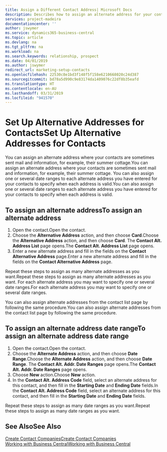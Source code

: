 ```yaml
---
title: Assign a Different Contact Address| Microsoft Docs
description: Describes how to assign an alternate address for your contacts or prospects, where they are sometimes sent information.
services: project-madeira
documentationcenter: ''
author: jswymer
ms.service: dynamics365-business-central
ms.topic: article
ms.devlang: na
ms.tgt_pltfrm: na
ms.workload: na
ms.search.keywords: relationship, prospect
ms.date: 04/01/2019
ms.author: jswymer
redirect_url: marketing-setup-contacts
ms.openlocfilehash: 22530c8e1bd3f148f5f158e6210668020c24d387
ms.sourcegitcommit: bd78a5d990c9e83174da1409076c22df8b35eafd
ms.translationtype: HT
ms.contentlocale: en-AU
ms.lasthandoff: 03/31/2019
ms.locfileid: "941570"
---
```

# <a name="set-up-alternative-addresses-for-contacts"></a><span data-ttu-id="6a89b-103">Set Up Alternative Addresses for Contacts</span><span class="sxs-lookup"><span data-stu-id="6a89b-103">Set Up Alternative Addresses for Contacts</span></span>
<span data-ttu-id="6a89b-104">You can assign an alternate address where your contacts are sometimes sent mail and information, for example, their summer cottage.</span><span class="sxs-lookup"><span data-stu-id="6a89b-104">You can assign an alternate address where your contacts are sometimes sent mail and information, for example, their summer cottage.</span></span> <span data-ttu-id="6a89b-105">You can also assign one or several date ranges to each alternate address you have entered for your contacts to specify when each address is valid.</span><span class="sxs-lookup"><span data-stu-id="6a89b-105">You can also assign one or several date ranges to each alternate address you have entered for your contacts to specify when each address is valid.</span></span>

## <a name="to-assign-an-alternate-address"></a><span data-ttu-id="6a89b-106">To assign an alternate address</span><span class="sxs-lookup"><span data-stu-id="6a89b-106">To assign an alternate address</span></span>
1. <span data-ttu-id="6a89b-107">Open the contact.</span><span class="sxs-lookup"><span data-stu-id="6a89b-107">Open the contact.</span></span>
2. <span data-ttu-id="6a89b-108">Choose the **Alternative Address** action, and then choose **Card**.</span><span class="sxs-lookup"><span data-stu-id="6a89b-108">Choose the **Alternative Address** action, and then choose **Card**.</span></span> <span data-ttu-id="6a89b-109">The **Contact Alt. Address List** page opens.</span><span class="sxs-lookup"><span data-stu-id="6a89b-109">The **Contact Alt. Address List** page opens.</span></span>
3. <span data-ttu-id="6a89b-110">Enter a new alternate address and fill in the fields on the **Contact Alternative Address** page.</span><span class="sxs-lookup"><span data-stu-id="6a89b-110">Enter a new alternate address and fill in the fields on the **Contact Alternative Address** page.</span></span>

<span data-ttu-id="6a89b-111">Repeat these steps to assign as many alternate addresses as you want.</span><span class="sxs-lookup"><span data-stu-id="6a89b-111">Repeat these steps to assign as many alternate addresses as you want.</span></span> <span data-ttu-id="6a89b-112">For each alternate address you may want to specify one or several date ranges.</span><span class="sxs-lookup"><span data-stu-id="6a89b-112">For each alternate address you may want to specify one or several date ranges.</span></span>

<span data-ttu-id="6a89b-113">You can also assign alternate addresses from the contact list page by following the same procedure.</span><span class="sxs-lookup"><span data-stu-id="6a89b-113">You can also assign alternate addresses from the contact list page by following the same procedure.</span></span>

## <a name="to-assign-an-alternate-address-date-range"></a><span data-ttu-id="6a89b-114">To assign an alternate address date range</span><span class="sxs-lookup"><span data-stu-id="6a89b-114">To assign an alternate address date range</span></span>
1. <span data-ttu-id="6a89b-115">Open the contact.</span><span class="sxs-lookup"><span data-stu-id="6a89b-115">Open the contact.</span></span>
2. <span data-ttu-id="6a89b-116">Choose the **Alternate Address** action, and then choose **Date Range**.</span><span class="sxs-lookup"><span data-stu-id="6a89b-116">Choose the **Alternate Address** action, and then choose **Date Range**.</span></span> <span data-ttu-id="6a89b-117">The **Contact Alt. Addr. Date Ranges** page opens.</span><span class="sxs-lookup"><span data-stu-id="6a89b-117">The **Contact Alt. Addr. Date Ranges** page opens.</span></span>
3. <span data-ttu-id="6a89b-118">Choose **New** action.</span><span class="sxs-lookup"><span data-stu-id="6a89b-118">Choose **New** action.</span></span>
4. <span data-ttu-id="6a89b-119">In the **Contact Alt. Address Code** field, select an alternate address for this contact, and then fill in the **Starting Date** and **Ending Date** fields.</span><span class="sxs-lookup"><span data-stu-id="6a89b-119">In the **Contact Alt. Address Code** field, select an alternate address for this contact, and then fill in the **Starting Date** and **Ending Date** fields.</span></span>

<span data-ttu-id="6a89b-120">Repeat these steps to assign as many date ranges as you want.</span><span class="sxs-lookup"><span data-stu-id="6a89b-120">Repeat these steps to assign as many date ranges as you want.</span></span>

## <a name="see-also"></a><span data-ttu-id="6a89b-121">See Also</span><span class="sxs-lookup"><span data-stu-id="6a89b-121">See Also</span></span>
[<span data-ttu-id="6a89b-122">Create Contact Companies</span><span class="sxs-lookup"><span data-stu-id="6a89b-122">Create Contact Companies</span></span>](marketing-create-contact-companies.md)  
[<span data-ttu-id="6a89b-123">Working with Business Central</span><span class="sxs-lookup"><span data-stu-id="6a89b-123">Working with Business Central</span></span>](ui-work-product.md)
